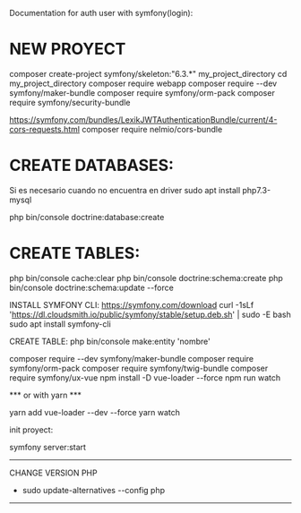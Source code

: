 Documentation for auth user  with symfony(login):



#   NEW PROYECT
composer create-project symfony/skeleton:"6.3.*" my_project_directory
cd my_project_directory
composer require webapp
composer require --dev symfony/maker-bundle
composer require symfony/orm-pack
composer require symfony/security-bundle

https://symfony.com/bundles/LexikJWTAuthenticationBundle/current/4-cors-requests.html
composer require nelmio/cors-bundle



# CREATE DATABASES:

Si es necesario cuando no encuentra en driver
sudo apt install php7.3-mysql

php bin/console doctrine:database:create


# CREATE TABLES:

php bin/console cache:clear
php bin/console doctrine:schema:create
php bin/console doctrine:schema:update --force

INSTALL SYMFONY CLI:
 https://symfony.com/download
curl -1sLf 'https://dl.cloudsmith.io/public/symfony/stable/setup.deb.sh' | sudo -E bash
sudo apt install symfony-cli


CREATE TABLE:
php bin/console make:entity 'nombre'



composer require --dev symfony/maker-bundle
composer require symfony/orm-pack
composer require symfony/twig-bundle
composer require symfony/ux-vue
npm install -D vue-loader --force
npm run watch

*** or with yarn ***

yarn add vue-loader --dev --force
yarn watch

init proyect:


symfony server:start

-------------------------------------------
CHANGE VERSION PHP

* sudo update-alternatives --config php
--------------------------------------